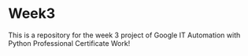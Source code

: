 # Week3
This is a repository for the week 3 project of Google IT Automation with Python Professional Certificate
Work!
